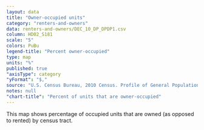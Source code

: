 ```yaml
---
layout: data
title: "Owner-occupied units"
category: "renters-and-owners"
data: renters-and-owners/DEC_10_DP_DPDP1.csv
column: HD02_S181
scale: "5"
colors: PuBu
legend-title: "Percent owner-occupied"
type: map
units: "%"
published: true
"axisType": category
"yFormat": "$,"
source: "U.S. Census Bureau, 2010 Census. Profile of General Population and Housing Characteristics."
notes: null
"chart-title": "Percent of units that are owner-occupied"
---
```


This map shows percentage of occupied units that are owned (as opposed to rented) by census tract.
